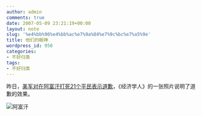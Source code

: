```yaml
---
author: admin
comments: true
date: 2007-05-09 23:21:19+00:00
layout: note
slug: '%e4%bb%96%e4%bb%ac%e7%9a%84%e7%9c%bc%e7%a5%9e'
title: 他们的眼神
wordpress_id: 950
categories:
- 不好归类
tags:
- 不好归类
---
```


昨日，[美军对在阿富汗打死21个平民表示道歉](http://news.bbc.co.uk/chinese/simp/hi/newsid_6640000/newsid_6640400/6640487.stm)，《经济学人》的一张照片说明了道歉的效果。

![阿富汗](http://farm1.static.flickr.com/231/491682525_6696c6d90c.jpg?v=0)
